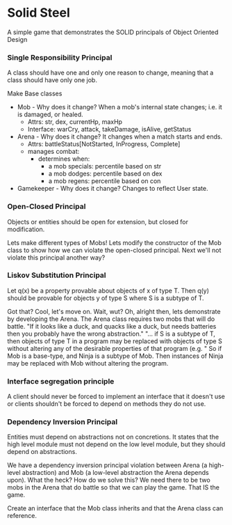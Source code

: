 # Solid Steel
A simple game that demonstrates the SOLID principals of Object Oriented Design


### Single Responsibility Principal
A class should have one and only one reason to change, meaning that a class should have only one job.

Make Base classes
  - Mob - Why does it change? When a mob's internal state changes; i.e. it is damaged, or healed.
    - Attrs: str, dex, currentHp, maxHp
    - Interface: warCry, attack, takeDamage, isAlive, getStatus
  - Arena - Why does it change? It changes when a match starts and ends.
    - Attrs: battleStatus[NotStarted, InProgress, Complete]
    - manages combat:
      - determines when:
        - a mob specials: percentile based on str
        - a mob dodges: percentile based on dex
        - a mob regens: percentile based on con
  - Gamekeeper - Why does it change? Changes to reflect User state.

### Open-Closed Principal
Objects or entities should be open for extension, but closed for modification.

Lets make different types of Mobs! Lets modify the constructor of the Mob class to show how we can violate the open-closed principal.
Next we'll not violate this principal another way?

### Liskov Substitution Principal
Let q(x) be a property provable about objects of x of type T. Then q(y) should be provable for objects y of type S where S is a subtype of T.

Got that? Cool, let's move on. Wait, wut? Oh, alright then, lets demonstrate by developing the Arena. The Arena class requires two mobs that will do battle.
"If it looks like a duck, and quacks like a duck, but needs batteries then you probably have the wrong abstraction."
"... if S is a subtype of T, then objects of type T in a program may be replaced with objects of type S without altering any of the desirable properties of that program (e.g. "
So if Mob is a base-type, and Ninja is a subtype of Mob. Then instances of Ninja may be replaced with Mob without altering the program.



### Interface segregation principle
A client should never be forced to implement an interface that it doesn't use or clients shouldn't be forced to depend on methods they do not use.


### Dependency Inversion Principal
Entities must depend on abstractions not on concretions. It states that the high level module must not depend on the low level module, but they should depend on abstractions.

We have a dependency inversion principal violation between Arena (a high-level abstraction) and Mob (a low-level abstraction the Arena depends upon). What the heck? How do we solve this? We need there to be two mobs in the Arena that do battle so that we can play the game. That IS the game.

Create an interface that the Mob class inherits and that the Arena class can reference.
